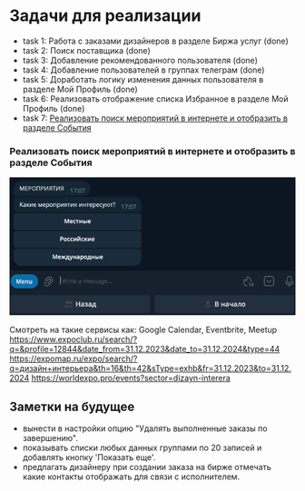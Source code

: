 # Задачи для реализации

- task 1: Работа с заказами дизайнеров в разделе Биржа услуг (done)
- task 2: Поиск поставщика (done)
- task 3: Добавление рекомендованного пользователя (done) 
- task 4: Добавление пользователей в группах телеграм (done) 
- task 5: Доработать логику изменения данных пользователя в разделе Мой Профиль (done) 
- task 6: Реализовать отображение списка Избранное в разделе Мой Профиль (done) 
- task 7: [Реализовать поиск мероприятий в интернете и отобразить в разделе События](#task7) 


### <a name="task7"></a> Реализовать поиск мероприятий в интернете и отобразить в разделе События

![img.png](img_5.png)

Смотреть на такие сервисы как: Google Calendar, Eventbrite, Meetup
https://www.expoclub.ru/search/?q=&profile=12844&date_from=31.12.2023&date_to=31.12.2024&type=44
https://expomap.ru/expo/search/?q=дизайн+интерьера&th=16&th=42&sType=exhb&fr=31.12.2023&to=31.12.2024
https://worldexpo.pro/events?sector=dizayn-interera

## Заметки на будущее
- вынести в настройки опцию "Удалять выполненные заказы по завершению".
- показывать списки любых данных группами по 20 записей и добавлять кнопку 'Показать еще'.
- предлагать дизайнеру при создании заказа на бирже отмечать какие контакты отображать для связи с исполнителем.